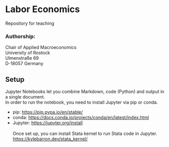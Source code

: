 # Labor Economics
Repository for teaching 

### Authorship:
Chair of Applied Macroeconomics<br>
University of Rostock<br>
Ulmenstraße 69<br>
D-18057 Germany

## Setup
Jupyter Notebooks let you combine Markdown, code (Python) and output in a single document. <br>
In order to run the notebook, you need to install Jupyter via pip or conda. <br>
- pip: https://pip.pypa.io/en/stable/
- conda: https://docs.conda.io/projects/conda/en/latest/index.html
- Jupyter: https://jupyter.org/install
<br><br>
Once set up, you can install Stata kernel to run Stata code in Jupyter.<br>
https://kylebarron.dev/stata_kernel/
